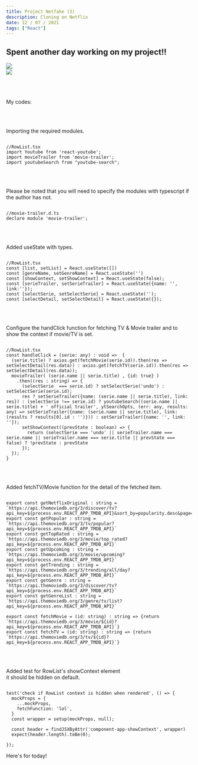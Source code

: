 ```yaml
---
title: Project Netfake (3)
description: Cloning on Netflix
date: 12 / 07 / 2021
tags: ["React"]
---
```


<h2>Spent another day working on my project!!</h2>

<Image layout='fill' src='/image/Blog/20210712-0412/20210712-0001.gif'></Image><br/>
<Image layout='fill' src='/image/Blog/20210712-0412/20210712-0002.gif'></Image><br/>
<br/><br/><br/>

<p>My codes:</p>
<br/><br/>
<p>Importing the required modules.</p>

<pre class="language-jsx" ><code>
//RowList.tsx
import Youtube from 'react-youtube';
import movieTrailer from 'movie-trailer';
import youtubeSearch from "youtube-search";
</code></pre>

<br/><br/>

<p>Please be noted that you will need to specify the modules with typescript if the author has not.</p>

<pre class="language-jsx" ><code>
//movie-trailer.d.ts
declare module 'movie-trailer';
</code></pre>

<br/><br/>

<p>Added useState with types.</p>

<pre class="language-jsx" ><code>
//RowList.tsx
const [list, setList] = React.useState<string[]>([])
const [genreName, setGenreName] = React.useState<string>('')
const [showContext, setShowContext] = React.useState<boolean>(false);
const [serieTrailer, setSerieTrailer] = React.useState<any>({name: '', link:''});
const [selectSerie, setSelectSerie] = React.useState<string>('');
const [selectDetail, setSelectDetail] = React.useState<any>({});
</code></pre>

<br/><br/>

<p>Configure the handClick function for fetching TV & Movie trailer
and to show the context if movie/TV is set.</p>

<pre class="language-jsx" ><code>
//RowList.tsx
const handleClick = (serie: any) : void =>  {
  (serie.title) ? axios.get(fetchMovie(serie.id)).then(res => setSelectDetail(res.data)) : axios.get(fetchTV(serie.id)).then(res => setSelectDetail(res.data));
  movieTrailer( (serie.name || serie.title) , {id: true} )
    .then((res : string) => {
      (selectSerie  === serie.id) ? setSelectSerie('undo') : setSelectSerie(serie.id);
      res ? setSerieTrailer({name: (serie.name || serie.title), link: res}) : (selectSerie !== serie.id) ? youtubeSearch((serie.name || serie.title) + ' official trailer', ytSearchOpts, (err: any, results: any) => setSerieTrailer({name: (serie.name || serie.title), link: (results ? results[0].id : '')})) : setSerieTrailer({name: '', link: ''});
      setShowContext((prevState : boolean) => {
        return (selectSerie === 'undo' || serieTrailer.name === serie.name || serieTrailer.name === serie.title || prevState === false) ? !prevState : prevState
      });
  });
}
</code></pre>

<br/><br/>

<p>Added fetchTV/Movie function for the detail of the fetched item.</p>

<pre class="language-jsx" ><code>
export const getNetflixOriginal : string = `https://api.themoviedb.org/3/discover/tv?api_key=${process.env.REACT_APP_TMDB_API}&sort_by=popularity.desc&page=1&with_networks=213&with_watch_monetization_types=flatrate`
export const getPopular : string = `https://api.themoviedb.org/3/tv/popular?api_key=${process.env.REACT_APP_TMDB_API}`
export const getTopRated : string = `https://api.themoviedb.org/3/movie/top_rated?api_key=${process.env.REACT_APP_TMDB_API}`
export const getUpcoming : string = `https://api.themoviedb.org/3/movie/upcoming?api_key=${process.env.REACT_APP_TMDB_API}`
export const getTrending : string = `https://api.themoviedb.org/3/trending/all/day?api_key=${process.env.REACT_APP_TMDB_API}`
export const getGenre : string = `https://api.themoviedb.org/3/discover/tv?api_key=${process.env.REACT_APP_TMDB_API}`
export const getGenreList : string = `https://api.themoviedb.org/3/genre/tv/list?api_key=${process.env.REACT_APP_TMDB_API}`

export const fetchMovie = (id: string) : string => {return `https://api.themoviedb.org/3/movie/${id}?api_key=${process.env.REACT_APP_TMDB_API}`}
export const fetchTV = (id: string) : string => {return `https://api.themoviedb.org/3/tv/${id}?api_key=${process.env.REACT_APP_TMDB_API}`}
</code></pre>

<br/><br/>

<p>Added test for RowList's showContext element<br/>
it should be hidden on default.</p>

<pre class="language-jsx" ><code>
test('check if RowList context is hidden when rendered', () => {
  mockProps = {
    ...mockProps,
    fetchFunction: 'lol',
  }
  const wrapper = setup(mockProps, null);

  const header = findJSXByAttr('component-app-showContext', wrapper)
  expect(header.length).toBe(0);

});
</code></pre>

<p>Here's for today!</p>
